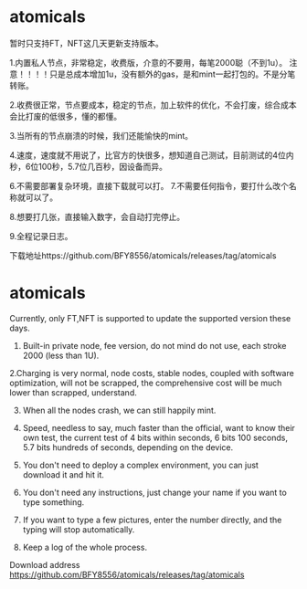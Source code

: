 # atomicals
暂时只支持FT，NFT这几天更新支持版本。

1.内置私人节点，非常稳定，收费版，介意的不要用，每笔2000聪（不到1u）。
注意！！！！只是总成本增加1u，没有额外的gas，是和mint一起打包的。不是分笔转账。

2.收费很正常，节点要成本，稳定的节点，加上软件的优化，不会打废，综合成本会比打废的低很多，懂的都懂。

3.当所有的节点崩溃的时候，我们还能愉快的mint。

4.速度，速度就不用说了，比官方的快很多，想知道自己测试，目前测试的4位内秒，6位100秒，5.7位几百秒，因设备而异。

6.不需要部署复杂环境，直接下载就可以打。
7.不需要任何指令，要打什么改个名称就可以了。

8.想要打几张，直接输入数字，会自动打完停止。

9.全程记录日志。

下载地址https://github.com/BFY8556/atomicals/releases/tag/atomicals

# atomicals
Currently, only FT,NFT is supported to update the supported version these days.

1. Built-in private node, fee version, do not mind do not use, each stroke 2000 (less than 1U).

2.Charging is very normal, node costs, stable nodes, coupled with software optimization, will not be scrapped, the comprehensive cost will be much lower than scrapped, understand.

3. When all the nodes crash, we can still happily mint.

4. Speed, needless to say, much faster than the official, want to know their own test, the current test of 4 bits within seconds, 6 bits 100 seconds, 5.7 bits hundreds of seconds, depending on the device.

6. You don't need to deploy a complex environment, you can just download it and hit it.
7. You don't need any instructions, just change your name if you want to type something.

8. If you want to type a few pictures, enter the number directly, and the typing will stop automatically.

9. Keep a log of the whole process.

Download address https://github.com/BFY8556/atomicals/releases/tag/atomicals
